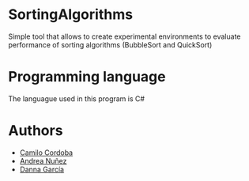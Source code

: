 # SortingAlgorithms
Simple tool that allows to create experimental environments to evaluate performance of sorting algorithms (BubbleSort and QuickSort)

# Programming language

The languague used in this program is C#


# Authors 

- [Camilo Cordoba](https://github.com/kamneklogs)
- [Andrea Nuñez](https://github.com/andreanr19)
- [Danna García](https://github.com/Dannasofiagarcia)
